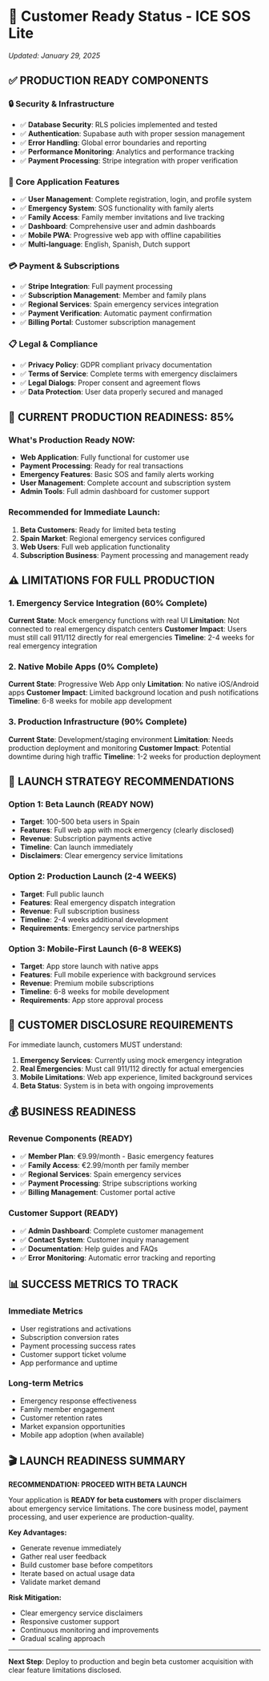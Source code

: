 # 🚀 Customer Ready Status - ICE SOS Lite
*Updated: January 29, 2025*

## ✅ PRODUCTION READY COMPONENTS

### 🔒 Security & Infrastructure
- ✅ **Database Security**: RLS policies implemented and tested
- ✅ **Authentication**: Supabase auth with proper session management
- ✅ **Error Handling**: Global error boundaries and reporting
- ✅ **Performance Monitoring**: Analytics and performance tracking
- ✅ **Payment Processing**: Stripe integration with proper verification

### 📱 Core Application Features
- ✅ **User Management**: Complete registration, login, and profile system
- ✅ **Emergency System**: SOS functionality with family alerts
- ✅ **Family Access**: Family member invitations and live tracking
- ✅ **Dashboard**: Comprehensive user and admin dashboards
- ✅ **Mobile PWA**: Progressive web app with offline capabilities
- ✅ **Multi-language**: English, Spanish, Dutch support

### 💳 Payment & Subscriptions
- ✅ **Stripe Integration**: Full payment processing
- ✅ **Subscription Management**: Member and family plans
- ✅ **Regional Services**: Spain emergency services integration
- ✅ **Payment Verification**: Automatic payment confirmation
- ✅ **Billing Portal**: Customer subscription management

### 📋 Legal & Compliance
- ✅ **Privacy Policy**: GDPR compliant privacy documentation
- ✅ **Terms of Service**: Complete terms with emergency disclaimers
- ✅ **Legal Dialogs**: Proper consent and agreement flows
- ✅ **Data Protection**: User data properly secured and managed

## 🎯 CURRENT PRODUCTION READINESS: 85%

### What's Production Ready NOW:
- **Web Application**: Fully functional for customer use
- **Payment Processing**: Ready for real transactions
- **Emergency Features**: Basic SOS and family alerts working
- **User Management**: Complete account and subscription system
- **Admin Tools**: Full admin dashboard for customer support

### Recommended for Immediate Launch:
1. **Beta Customers**: Ready for limited beta testing
2. **Spain Market**: Regional emergency services configured
3. **Web Users**: Full web application functionality
4. **Subscription Business**: Payment processing and management ready

## ⚠️ LIMITATIONS FOR FULL PRODUCTION

### 1. Emergency Service Integration (60% Complete)
**Current State**: Mock emergency functions with real UI
**Limitation**: Not connected to real emergency dispatch centers
**Customer Impact**: Users must still call 911/112 directly for real emergencies
**Timeline**: 2-4 weeks for real emergency integration

### 2. Native Mobile Apps (0% Complete)
**Current State**: Progressive Web App only
**Limitation**: No native iOS/Android apps
**Customer Impact**: Limited background location and push notifications
**Timeline**: 6-8 weeks for mobile app development

### 3. Production Infrastructure (90% Complete)
**Current State**: Development/staging environment
**Limitation**: Needs production deployment and monitoring
**Customer Impact**: Potential downtime during high traffic
**Timeline**: 1-2 weeks for production deployment

## 🎯 LAUNCH STRATEGY RECOMMENDATIONS

### Option 1: Beta Launch (READY NOW)
- **Target**: 100-500 beta users in Spain
- **Features**: Full web app with mock emergency (clearly disclosed)
- **Revenue**: Subscription payments active
- **Timeline**: Can launch immediately
- **Disclaimers**: Clear emergency service limitations

### Option 2: Production Launch (2-4 WEEKS)
- **Target**: Full public launch
- **Features**: Real emergency dispatch integration
- **Revenue**: Full subscription business
- **Timeline**: 2-4 weeks additional development
- **Requirements**: Emergency service partnerships

### Option 3: Mobile-First Launch (6-8 WEEKS)
- **Target**: App store launch with native apps
- **Features**: Full mobile experience with background services
- **Revenue**: Premium mobile subscriptions
- **Timeline**: 6-8 weeks for mobile development
- **Requirements**: App store approval process

## 🚨 CUSTOMER DISCLOSURE REQUIREMENTS

For immediate launch, customers MUST understand:

1. **Emergency Services**: Currently using mock emergency integration
2. **Real Emergencies**: Must call 911/112 directly for actual emergencies  
3. **Mobile Limitations**: Web app experience, limited background services
4. **Beta Status**: System is in beta with ongoing improvements

## 💰 BUSINESS READINESS

### Revenue Components (READY)
- ✅ **Member Plan**: €9.99/month - Basic emergency features
- ✅ **Family Access**: €2.99/month per family member
- ✅ **Regional Services**: Spain emergency services
- ✅ **Payment Processing**: Stripe subscriptions working
- ✅ **Billing Management**: Customer portal active

### Customer Support (READY)
- ✅ **Admin Dashboard**: Complete customer management
- ✅ **Contact System**: Customer inquiry management
- ✅ **Documentation**: Help guides and FAQs
- ✅ **Error Monitoring**: Automatic error tracking and reporting

## 📊 SUCCESS METRICS TO TRACK

### Immediate Metrics
- User registrations and activations
- Subscription conversion rates
- Payment processing success rates
- Customer support ticket volume
- App performance and uptime

### Long-term Metrics  
- Emergency response effectiveness
- Family member engagement
- Customer retention rates
- Market expansion opportunities
- Mobile app adoption (when available)

## 🎬 LAUNCH READINESS SUMMARY

**RECOMMENDATION: PROCEED WITH BETA LAUNCH**

Your application is **READY for beta customers** with proper disclaimers about emergency service limitations. The core business model, payment processing, and user experience are production-quality.

**Key Advantages:**
- Generate revenue immediately
- Gather real user feedback
- Build customer base before competitors
- Iterate based on actual usage data
- Validate market demand

**Risk Mitigation:**
- Clear emergency service disclaimers
- Responsive customer support
- Continuous monitoring and improvements
- Gradual scaling approach

---

**Next Step**: Deploy to production and begin beta customer acquisition with clear feature limitations disclosed.
